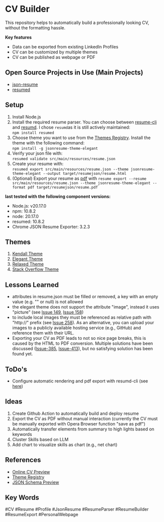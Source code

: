 # CV Builder

This repository helps to automatically build a professionally looking CV, without the formatting hassle.

**Key features**

- Data can be exported from existing LinkedIn Profiles
- CV can be customized by multiple themes
- CV can be published as webpage or PDF

## Open Source Projects in Use (Main Projects)

- [json-resume](https://github.com/jsonresume)
- [resumed](https://github.com/rbardini/resumed)

## Setup

1. Install Node.js
2. Install the required resume parser. You can choose between [resume-cli](https://github.com/jsonresume/resume-cli) and [resumd](https://github.com/rbardini/resumed). I chose `resumd`as it is still actively maintained:<br>
`npm install resumed`
3. Choose theme you want to use from the [Themes Registry](https://jsonresume.org/themes). Install the theme with the following command:<br>
`npm install -g jsonresume-theme-elegant`
4. Verify your json file with:<br>
`resumed validate src/main/resources/resume.json`
5. Create your resume with:<br>
`resumed export src/main/resources/resume.json --theme jsonresume-theme-elegant --output target/resumejson/resume.html`
6. (Optional) Export your resume as [pdf](https://stackoverflow.com/questions/57372555/how-can-i-download-my-json-resume-as-pdf-on-my-gist) with
`resume export --resume src/main/resources/resume.json --theme jsonresume-theme-elegant --format pdf target/resumejson/resume.pdf`

**last tested with the following component versions:**

- Node.js:  v20.17.0
- npm:      10.8.2
- node:     20.17.0
- resumed:  10.8.2
- Chrome JSON Resume Exporter: 3.2.3

## Themes

1. [Kendall Theme](https://registry.jsonresume.org/thomasdavis?theme=kendall)
2. [Elegant Theme](https://registry.jsonresume.org/thomasdavis?theme=elegant)
3. [Relaxed Theme](https://registry.jsonresume.org/thomasdavis?theme=relaxed)
4. [Stack Overflow Theme](https://registry.jsonresume.org/thomasdavis?theme=stackoverflow)

## Lessons Learned

- attributes in resume.json must be filled or removed, a key with an empty value (e.g. "" or null) is not allowed
- the elegant theme does not support the attribute "image", instead it uses "picture" \(see [Issue 149](https://github.com/mudassir0909/jsonresume-theme-elegant/issues/149), [Issue 158](https://github.com/mudassir0909/jsonresume-theme-elegant/issues/158))
- to include local images they must be referenced as relative path with  "http://" prefix \(see [Issue 258](https://github.com/jsonresume/resume-cli/issues/258)). As an alternative, you can upload your images to a publicly available hosting service (e.g., GitHub) and reference them with their URL.
- Exporting your CV as PDF leads to not so nice page breaks, this is caused by the HTML to PDF conversion. Multiple solutions have been discussed ([Issue-385](https://github.com/jsonresume/resume-cli/issues/385), [Issue-413](https://github.com/jsonresume/resume-cli/issues/413#issuecomment-750454100)), but no satisfying solution has been found yet.

## ToDo's
* Configure automatic rendering and pdf export with resumd-cli (see [here](https://github.com/rbardini/resumed/tree/main/examples/with-pdf-export))

## Ideas

1. Create Github Action to automatically build and deploy resume
2. Export the CV as PDF without manual interaction (currently the CV must be manually exported with Opera Browser function "save as pdf")
3. Automatically transfer elements from summary to high lights based on keywords
4. Cluster Skills based on LLM
5. Add chart to visualize skills as chart (e.g., net chart)

## References

- [Online CV Preview](https://registry.jsonresume.org/bibAtWork?theme=kendall)
- [Theme Registry](https://jsonresume.org/themes)
- [JSON Schema Preview](https://jsonresume.org/schema)

## Key Words
\#CV \#Resume \#Profile  \#JsonResume \#ResumeParser \#ResumeBuilder \#ResumeExport \#PersonalWebpage
